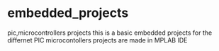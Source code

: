 # embedded_projects
pic,microcontrollers projects
this is a basic embedded projects for the differnet PIC microcontollers
projects are made in MPLAB IDE
